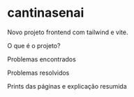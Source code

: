 # cantinasenai
Novo projeto frontend com tailwind e vite.

O que é o projeto?

Problemas encontrados

Problemas resolvidos

Prints das páginas e explicação resumida
